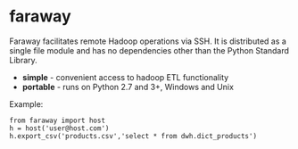 # faraway
Faraway facilitates remote Hadoop operations via SSH.
It is distributed as a single file module and has
no dependencies other than the Python Standard Library.

* **simple** - convenient access to hadoop ETL functionality 
* **portable** - runs on Python 2.7 and 3+, Windows and Unix

Example:
```
from faraway import host
h = host('user@host.com')
h.export_csv('products.csv','select * from dwh.dict_products')
```

